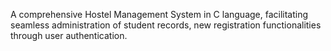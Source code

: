 A comprehensive Hostel Management System in C language, facilitating seamless administration of student records, new registration functionalities through user authentication.
